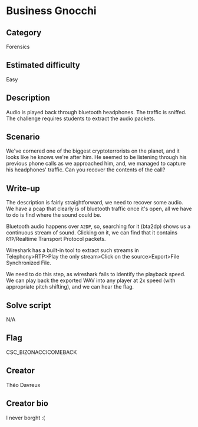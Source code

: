 # Business Gnocchi

## Category
Forensics

## Estimated difficulty
Easy

## Description
Audio is played back through bluetooth headphones. The traffic is sniffed.
The challenge requires students to extract the audio packets.

## Scenario
  We've cornered one of the biggest cryptoterrorists on the planet, and it looks like he knows we're after him.
  He seemed to be listening through his previous phone calls as we approached him, and, we managed to capture his headphones' traffic.
  Can you recover the contents of the call?

## Write-up
The description is fairly straightforward, we need to recover some audio.
We have a pcap that clearly is of bluetooth traffic once it's open, all we have to do is find where the sound could be.

Bluetooth audio happens over `A2DP`, so, searching for it (bta2dp) shows us a continuous stream of sound.
Clicking on it, we can find that it contains `RTP`/Realtime Transport Protocol packets.

Wireshark has a built-in tool to extract such streams in Telephony>RTP>Play the only stream>Click on the source>Export>File Synchronized File.

We need to do this step, as wireshark fails to identify the playback speed. We can play back the exported WAV into any player at 2x speed (with appropriate pitch shifting), and we can hear the flag.

## Solve script
N/A

## Flag
CSC_BIZONACCICOMEBACK

## Creator
Théo Davreux

## Creator bio
I never borght :(
